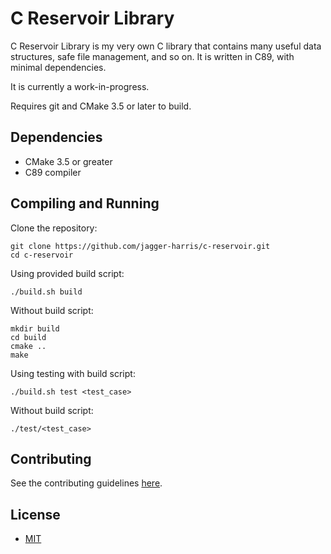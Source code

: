 # C Reservoir Library

C Reservoir Library is my very own C library that contains many useful data structures, safe file management, and so on. It is written in C89, with minimal dependencies.

It is currently a work-in-progress. 

Requires git and CMake 3.5 or later to build.

## Dependencies
* CMake 3.5 or greater
* C89 compiler

## Compiling and Running
Clone the repository:
```shell
git clone https://github.com/jagger-harris/c-reservoir.git
cd c-reservoir
```

Using provided build script:
```shell
./build.sh build
```

Without build script:
```shell
mkdir build
cd build
cmake ..
make
```

Using testing with build script:
```shell
./build.sh test <test_case>
```

Without build script:
```shell
./test/<test_case>
```

## Contributing
See the contributing guidelines [here](docs/CONTRIBUTING.md).

## License
- [MIT](https://choosealicense.com/licenses/mit/)
